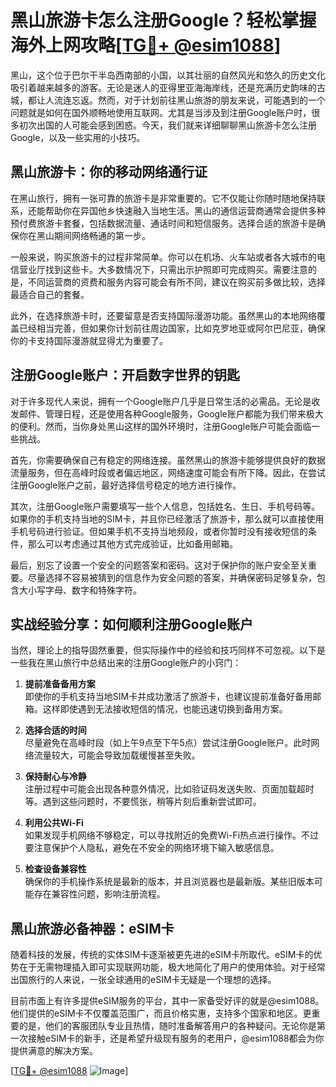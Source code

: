 # 黑山旅游卡怎么注册Google？轻松掌握海外上网攻略[[TG💪+ @esim1088](https://t.me/s/esim1088)]

黑山，这个位于巴尔干半岛西南部的小国，以其壮丽的自然风光和悠久的历史文化吸引着越来越多的游客。无论是迷人的亚得里亚海海岸线，还是充满历史韵味的古城，都让人流连忘返。然而，对于计划前往黑山旅游的朋友来说，可能遇到的一个问题就是如何在国外顺畅地使用互联网。尤其是当涉及到注册Google账户时，很多初次出国的人可能会感到困惑。今天，我们就来详细聊聊黑山旅游卡怎么注册Google，以及一些实用的小技巧。

## 黑山旅游卡：你的移动网络通行证

在黑山旅行，拥有一张可靠的旅游卡是非常重要的。它不仅能让你随时随地保持联系，还能帮助你在异国他乡快速融入当地生活。黑山的通信运营商通常会提供多种预付费旅游卡套餐，包括数据流量、通话时间和短信服务。选择合适的旅游卡是确保你在黑山期间网络畅通的第一步。

一般来说，购买旅游卡的过程非常简单。你可以在机场、火车站或者各大城市的电信营业厅找到这些卡。大多数情况下，只需出示护照即可完成购买。需要注意的是，不同运营商的资费和服务内容可能会有所不同，建议在购买前多做比较，选择最适合自己的套餐。

此外，在选择旅游卡时，还要留意是否支持国际漫游功能。虽然黑山的本地网络覆盖已经相当完善，但如果你计划前往周边国家，比如克罗地亚或阿尔巴尼亚，确保你的卡支持国际漫游就显得尤为重要了。

## 注册Google账户：开启数字世界的钥匙

对于许多现代人来说，拥有一个Google账户几乎是日常生活的必需品。无论是收发邮件、管理日程，还是使用各种Google服务，Google账户都能为我们带来极大的便利。然而，当你身处黑山这样的国外环境时，注册Google账户可能会面临一些挑战。

首先，你需要确保自己有稳定的网络连接。虽然黑山的旅游卡能够提供良好的数据流量服务，但在高峰时段或者偏远地区，网络速度可能会有所下降。因此，在尝试注册Google账户之前，最好选择信号稳定的地方进行操作。

其次，注册Google账户需要填写一些个人信息，包括姓名、生日、手机号码等。如果你的手机支持当地的SIM卡，并且你已经激活了旅游卡，那么就可以直接使用手机号码进行验证。但如果手机不支持当地频段，或者你暂时没有接收短信的条件，那么可以考虑通过其他方式完成验证，比如备用邮箱。

最后，别忘了设置一个安全的问题答案和密码。这对于保护你的账户安全至关重要。尽量选择不容易被猜到的信息作为安全问题的答案，并确保密码足够复杂，包含大小写字母、数字和特殊字符。

## 实战经验分享：如何顺利注册Google账户

当然，理论上的指导固然重要，但实际操作中的经验和技巧同样不可忽视。以下是一些我在黑山旅行中总结出来的注册Google账户的小窍门：

1. **提前准备备用方案**  
   即使你的手机支持当地SIM卡并成功激活了旅游卡，也建议提前准备好备用邮箱。这样即使遇到无法接收短信的情况，也能迅速切换到备用方案。

2. **选择合适的时间**  
   尽量避免在高峰时段（如上午9点至下午5点）尝试注册Google账户。此时网络流量较大，可能会导致加载缓慢甚至失败。

3. **保持耐心与冷静**  
   注册过程中可能会出现各种意外情况，比如验证码发送失败、页面加载超时等。遇到这些问题时，不要慌张，稍等片刻后重新尝试即可。

4. **利用公共Wi-Fi**  
   如果发现手机网络不够稳定，可以寻找附近的免费Wi-Fi热点进行操作。不过要注意保护个人隐私，避免在不安全的网络环境下输入敏感信息。

5. **检查设备兼容性**  
   确保你的手机操作系统是最新的版本，并且浏览器也是最新版。某些旧版本可能存在兼容性问题，影响注册流程。

## 黑山旅游必备神器：eSIM卡

随着科技的发展，传统的实体SIM卡逐渐被更先进的eSIM卡所取代。eSIM卡的优势在于无需物理插入即可实现联网功能，极大地简化了用户的使用体验。对于经常出国旅行的人来说，一张全球通用的eSIM卡无疑是一个理想的选择。

目前市面上有许多提供eSIM服务的平台，其中一家备受好评的就是@esim1088。他们提供的eSIM卡不仅覆盖范围广，而且价格实惠，支持多个国家和地区。更重要的是，他们的客服团队专业且热情，随时准备解答用户的各种疑问。无论你是第一次接触eSIM卡的新手，还是希望升级现有服务的老用户，@esim1088都会为你提供满意的解决方案。

[[TG💪+ @esim1088](https://t.me/s/esim1088) ![Image](https://i.postimg.cc/4NQfJmqS/Snipaste-2025-05-13-00-14-12.png)]